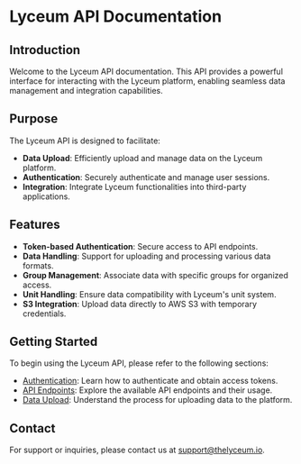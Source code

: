 # Lyceum API Documentation

## Introduction

Welcome to the Lyceum API documentation. This API provides a powerful interface for interacting with the Lyceum platform, enabling seamless data management and integration capabilities.

## Purpose

The Lyceum API is designed to facilitate:
- **Data Upload**: Efficiently upload and manage data on the Lyceum platform.
- **Authentication**: Securely authenticate and manage user sessions.
- **Integration**: Integrate Lyceum functionalities into third-party applications.

## Features

- **Token-based Authentication**: Secure access to API endpoints.
- **Data Handling**: Support for uploading and processing various data formats.
- **Group Management**: Associate data with specific groups for organized access.
- **Unit Handling**: Ensure data compatibility with Lyceum's unit system.
- **S3 Integration**: Upload data directly to AWS S3 with temporary credentials.

## Getting Started

To begin using the Lyceum API, please refer to the following sections:
- [Authentication](authentication.md): Learn how to authenticate and obtain access tokens.
- [API Endpoints](apis.md): Explore the available API endpoints and their usage.
- [Data Upload](data-upload.md): Understand the process for uploading data to the platform.

## Contact

For support or inquiries, please contact us at [support@thelyceum.io](mailto:support@thelyceum.io).
